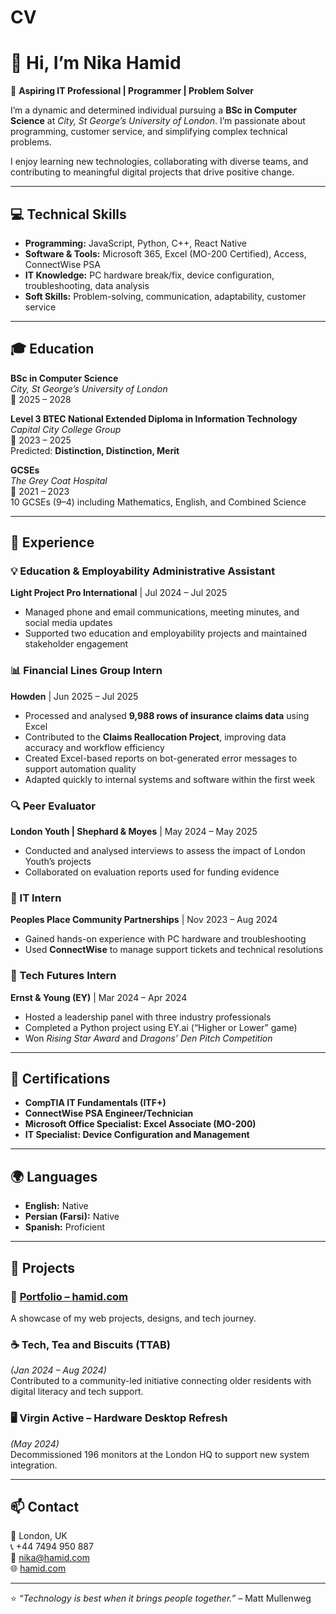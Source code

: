 # CV
# 👋 Hi, I’m Nika Hamid  

🎯 **Aspiring IT Professional | Programmer | Problem Solver**

I’m a dynamic and determined individual pursuing a **BSc in Computer Science** at *City, St George’s University of London*. I’m passionate about programming, customer service, and simplifying complex technical problems.  

I enjoy learning new technologies, collaborating with diverse teams, and contributing to meaningful digital projects that drive positive change.  

---

## 💻 Technical Skills

- **Programming:** JavaScript, Python, C++, React Native  
- **Software & Tools:** Microsoft 365, Excel (MO-200 Certified), Access, ConnectWise PSA  
- **IT Knowledge:** PC hardware break/fix, device configuration, troubleshooting, data analysis  
- **Soft Skills:** Problem-solving, communication, adaptability, customer service  

---

## 🎓 Education

**BSc in Computer Science**  
*City, St George’s University of London*  
📅 2025 – 2028  

**Level 3 BTEC National Extended Diploma in Information Technology**  
*Capital City College Group*  
📅 2023 – 2025  
Predicted: **Distinction, Distinction, Merit**

**GCSEs**  
*The Grey Coat Hospital*  
📅 2021 – 2023  
10 GCSEs (9–4) including Mathematics, English, and Combined Science  

---

## 💼 Experience

### 💡 Education & Employability Administrative Assistant  
**Light Project Pro International** | Jul 2024 – Jul 2025  
- Managed phone and email communications, meeting minutes, and social media updates  
- Supported two education and employability projects and maintained stakeholder engagement  

### 📊 Financial Lines Group Intern  
**Howden** | Jun 2025 – Jul 2025  
- Processed and analysed **9,988 rows of insurance claims data** using Excel  
- Contributed to the **Claims Reallocation Project**, improving data accuracy and workflow efficiency  
- Created Excel-based reports on bot-generated error messages to support automation quality  
- Adapted quickly to internal systems and software within the first week  

### 🔍 Peer Evaluator  
**London Youth | Shephard & Moyes** | May 2024 – May 2025  
- Conducted and analysed interviews to assess the impact of London Youth’s projects  
- Collaborated on evaluation reports used for funding evidence  

### 🧩 IT Intern  
**Peoples Place Community Partnerships** | Nov 2023 – Aug 2024  
- Gained hands-on experience with PC hardware and troubleshooting  
- Used **ConnectWise** to manage support tickets and technical resolutions  

### 🚀 Tech Futures Intern  
**Ernst & Young (EY)** | Mar 2024 – Apr 2024  
- Hosted a leadership panel with three industry professionals  
- Completed a Python project using EY.ai (“Higher or Lower” game)  
- Won *Rising Star Award* and *Dragons’ Den Pitch Competition*  

---

## 🧠 Certifications

- **CompTIA IT Fundamentals (ITF+)**  
- **ConnectWise PSA Engineer/Technician**  
- **Microsoft Office Specialist: Excel Associate (MO-200)**  
- **IT Specialist: Device Configuration and Management**

---

## 🌍 Languages

- **English:** Native  
- **Persian (Farsi):** Native  
- **Spanish:** Proficient  

---

## 🧩 Projects

### 🔗 [Portfolio – hamid.com](https://hamid.com)
A showcase of my web projects, designs, and tech journey.

### ☕ Tech, Tea and Biscuits (TTAB)  
*(Jan 2024 – Aug 2024)*  
Contributed to a community-led initiative connecting older residents with digital literacy and tech support.

### 🖥️ Virgin Active – Hardware Desktop Refresh  
*(May 2024)*  
Decommissioned 196 monitors at the London HQ to support new system integration.

---

## 📫 Contact

📍 London, UK  
📞 +44 7494 950 887  
📧 [nika@hamid.com](mailto:nika@hamid.com)  
🌐 [hamid.com](https://hamid.com)  

---

⭐ *“Technology is best when it brings people together.”* – Matt Mullenweg  
